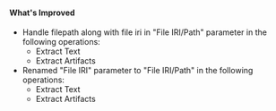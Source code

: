 #### What's Improved

- Handle filepath along with file iri in "File IRI/Path" parameter in the following operations:
    - Extract Text
    - Extract Artifacts
- Renamed "File IRI" parameter to "File IRI/Path" in the following operations:
    - Extract Text
    - Extract Artifacts